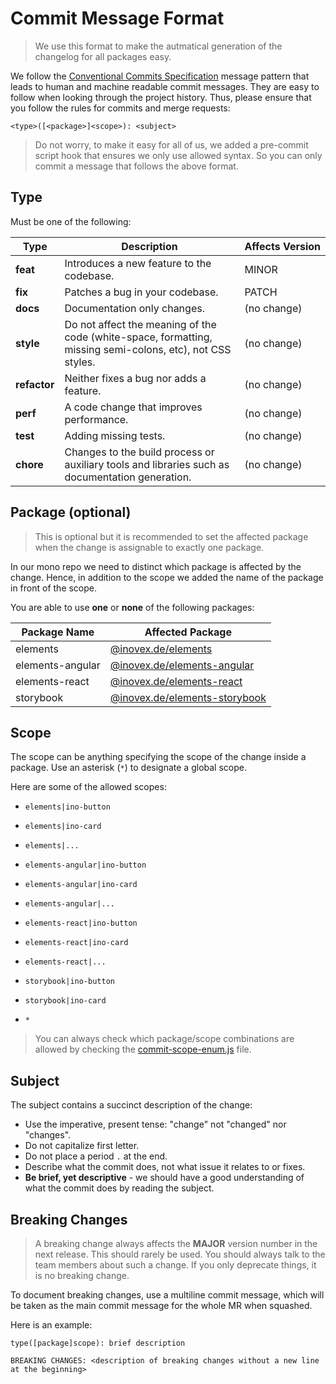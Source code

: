 # Commit Message Format

> We use this format to make the autmatical generation of the changelog for all packages easy.

We follow the [Conventional Commits Specification](https://www.conventionalcommits.org/en/v1.0.0/) message pattern that leads to human and machine readable commit messages. They are easy to follow when looking through the project history. Thus, please ensure that you follow the rules for commits and merge requests:

`<type>([<package>]<scope>): <subject>`

> Do not worry, to make it easy for all of us, we added a pre-commit script hook that ensures we only use allowed syntax. So you can only commit a message that follows the above format.

## Type

Must be one of the following:

|Type|Description|Affects&nbsp;Version|
|---|---|---|
|**feat**|Introduces a new feature to the codebase.|MINOR|
|**fix**|Patches a bug in your codebase.|PATCH|
|**docs**|Documentation only changes.|(no change)|
|**style**|Do not affect the meaning of the code (white-space, formatting, missing semi-colons, etc), not CSS styles.|(no change)|
|**refactor**|Neither fixes a bug nor adds a feature.|(no change)|
|**perf**|A code change that improves performance.|(no change)|
|**test**|Adding missing tests.|(no change)|
|**chore**|Changes to the build process or auxiliary tools and libraries such as documentation generation.|(no change)|

## Package (optional)

> This is optional but it is recommended to set the affected package when the change is assignable to exactly one package.

In our mono repo we need to distinct which package is affected by the change. Hence, in addition to the scope we added the name of the package in front of the scope.

You are able to use **one** or **none** of the following packages:

|Package Name|Affected Package|
|---|---|
|elements|[@inovex.de/elements](packages/elements)|
|elements-angular|[@inovex.de/elements-angular](packages/elements-angular)|
|elements-react|[@inovex.de/elements-react](packages/elements-react)|
|storybook|[@inovex.de/elements-storybook](packages/storybook)|

## Scope

The scope can be anything specifying the scope of the change inside a package. Use an asterisk (`*`) to designate a global scope.

Here are some of the allowed scopes:

- `elements|ino-button`
- `elements|ino-card`
- `elements|...`

- `elements-angular|ino-button`
- `elements-angular|ino-card`
- `elements-angular|...`

- `elements-react|ino-button`
- `elements-react|ino-card`
- `elements-react|...`

- `storybook|ino-button`
- `storybook|ino-card`
- `*`

> You can always check which package/scope combinations are allowed by checking the [commit-scope-enum.js](https://github.com/inovex/elements/blob/master/commit-scope-enum.js) file.

## Subject

The subject contains a succinct description of the change:

- Use the imperative, present tense: "change" not "changed" nor "changes".
- Do not capitalize first letter.
- Do not place a period `.` at the end.
- Describe what the commit does, not what issue it relates to or fixes.
- **Be brief, yet descriptive** - we should have a good understanding of what the commit does by reading the subject.

## Breaking Changes

> A breaking change always affects the **MAJOR** version number in the next release. This should rarely be used. You should always talk to the team members about such a change. If you only deprecate things, it is no breaking change.

To document breaking changes, use a multiline commit message, which will be taken as the main commit message for the whole MR when squashed.

Here is an example:

```
type([package]scope): brief description

BREAKING CHANGES: <description of breaking changes without a new line at the beginning>
```
